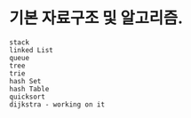 # 기본 자료구조 및 알고리즘.
```
stack
linked List
queue
tree
trie
hash Set
hash Table
quicksort
dijkstra - working on it
```
